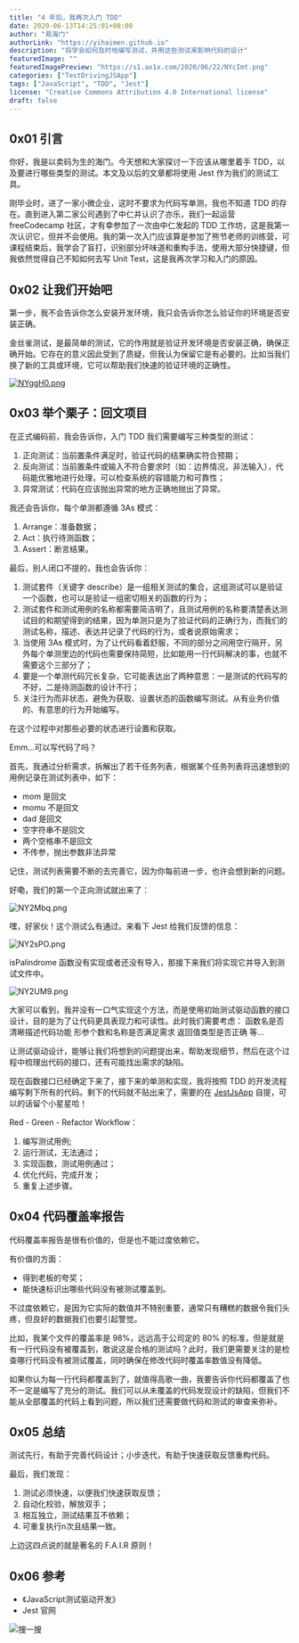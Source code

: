 ```yaml
---
title: "4 年后，我再次入门 TDD"
date: 2020-06-13T14:25:01+08:00
author: "易海门"
authorLink: "https://yihaimen.github.io"
description: "将学会如何及时地编写测试，并用这些测试来影响代码的设计"
featuredImage: ""
featuredImagePreview: "https://s1.ax1x.com/2020/06/22/NYcImt.png"
categories: ["TestDrivingJSApp"]
tags: ["JavaScript", "TDD", "Jest"]
license: "Creative Commons Attribution 4.0 International license"
draft: false
---
```


## 0x01 引言
你好，我是以卖码为生的海门。今天想和大家探讨一下应该从哪里着手 TDD，以及要进行哪些类型的测试。本文及以后的文章都将使用 Jest 作为我们的测试工具。

刚毕业时，进了一家小微企业，这时不要求为代码写单测，我也不知道 TDD 的存在。直到进入第二家公司遇到了中仁并认识了亦乐，我们一起运营 freeCodecamp 社区，才有幸参加了一次由中仁发起的 TDD 工作坊，这是我第一次认识它，但并不会使用。我的第一次入门应该算是参加了熊节老师的训练营，可课程结束后，我学会了盲打，识别部分坏味道和重构手法，使用大部分快捷键，但我依然觉得自己不知如何去写 Unit Test，这是我再次学习和入门的原因。

## 0x02 让我们开始吧

第一步，我不会告诉你怎么安装开发环境，我只会告诉你怎么验证你的环境是否安装正确。

金丝雀测试，是最简单的测试，它的作用就是验证开发环境是否安装正确，确保正确开始。它存在的意义因此受到了质疑，但我认为保留它是有必要的。比如当我们换了新的工具或环境，它可以帮助我们快速的验证环境的正确性。

[![NYggH0.png](https://s1.ax1x.com/2020/06/22/NYggH0.png)](https://imgchr.com/i/NYggH0)

## 0x03 举个栗子：回文项目
在正式编码前，我会告诉你，入门 TDD 我们需要编写三种类型的测试：
1. 正向测试：当前置条件满足时，验证代码的结果确实符合预期；
2. 反向测试：当前置条件或输入不符合要求时（如：边界情况，非法输入），代码能优雅地进行处理，可以检查系统的容错能力和可靠性；
3. 异常测试：代码在应该抛出异常的地方正确地抛出了异常。

我还会告诉你，每个单测都遵循 3As 模式：
1. Arrange：准备数据；
2. Act：执行待测函数；
3. Assert：断言结果。

最后，别人闭口不提的，我也会告诉你：
1. 测试套件（关键字 describe）是一组相关测试的集合，这组测试可以是验证一个函数，也可以是验证一组密切相关的函数的行为；
2. 测试套件和测试用例的名称都需要简洁明了，且测试用例的名称要清楚表达测试目的和期望得到的结果，因为单测只是为了验证代码的正确行为，而我们的测试名称，描述、表达并记录了代码的行为，或者说原始需求；
3. 当使用 3As 模式时，为了让代码看着舒服，不同的部分之间用空行隔开，另外每个单测里边的代码也需要保持简短，比如能用一行代码解决的事，也就不需要这个三部分了；
4. 要是一个单测代码冗长复杂，它可能表达出了两种意思：一是测试的代码写的不好，二是待测函数的设计不行；
5. 关注行为而非状态，避免为获取、设置状态的函数编写测试。从有业务价值的、有意思的行为开始编写。

在这个过程中对那些必要的状态进行设置和获取。

Emm...可以写代码了吗？

首先，我通过分析需求，拆解出了若干任务列表，根据某个任务列表将迅速想到的用例记录在测试列表中，如下：
* mom 是回文
* momu 不是回文
* dad 是回文
* 空字符串不是回文
* 两个空格串不是回文
* 不传参，抛出参数非法异常

记住，测试列表需要不断的去完善它，因为你每前进一步，也许会想到新的问题。

好嘞，我们的第一个正向测试就出来了：

![NY2Mbq.png](https://s1.ax1x.com/2020/06/22/NY2Mbq.png)

嘿，好家伙！这个测试么有通过。来看下 Jest 给我们反馈的信息：

![NY2sPO.png](https://s1.ax1x.com/2020/06/22/NY2sPO.png)

isPalindrome 函数没有实现或者还没有导入，那接下来我们将实现它并导入到测试文件中。

![NY2UM9.png](https://s1.ax1x.com/2020/06/22/NY2UM9.png)

大家可以看到，我并没有一口气实现这个方法，而是使用初始测试驱动函数的接口设计，目的是为了让代码更具表现力和可读性。此时我们需要考虑：
函数名是否清晰描述代码功能
形参个数和名称是否满足需求
返回值类型是否正确
等...

让测试驱动设计，能够让我们将想到的问题提出来，帮助发现细节，然后在这个过程中梳理出代码的接口，还有可能找出需求的缺陷。

现在函数接口已经确定下来了，接下来的单测和实现，我将按照 TDD 的开发流程编写剩下所有的代码。剩下的代码就不贴出来了，需要的在 [JestJsApp](https://github.com/yihaimen/JestJsApp) 自提，可以的话留个小星星哈！

Red - Green - Refactor Workflow：
1. 编写测试用例;
2. 运行测试，无法通过；
3. 实现函数，测试用例通过；
4. 优化代码，完成开发；
5. 重复上述步骤。

## 0x04 代码覆盖率报告
代码覆盖率报告是很有价值的，但是也不能过度依赖它。

有价值的方面：
* 得到老板的夸奖；
* 能快速标识出哪些代码没有被测试覆盖到。

不过度依赖它，是因为它实际的数值并不特别重要，通常只有糟糕的数据令我们头疼，但良好的数据我们也要引起警觉。

比如，我某个文件的覆盖率是 98%，远远高于公司定的 80% 的标准，但是就是有一行代码没有被覆盖到，敢说这是合格的测试吗？此时，我们更需要关注的是检查哪行代码没有被测试覆盖，同时确保在修改代码时覆盖率数值没有降低。

如果你认为每一行代码都覆盖到了，就值得高歌一曲，我要告诉你代码都覆盖了也不一定是编写了充分的测试。我们可以从未覆盖的代码发现设计的缺陷，但我们不能从全部覆盖的代码上看到问题，所以我们还需要做代码和测试的审查来弥补。

## 0x05 总结
测试先行，有助于完善代码设计；小步迭代，有助于快速获取反馈重构代码。

最后，我们发现：
1. 测试必须快速，以便我们快速获取反馈；
2. 自动化校验，解放双手；
3. 相互独立，测试结果互不依赖；
4. 可重复执行n次且结果一致。

上边这四点说的就是著名的 F.A.I.R 原则！

## 0x06 参考
* 《JavaScript测试驱动开发》
* Jest 官网

![搜一搜](https://s1.ax1x.com/2020/06/08/tWbbz8.png)
